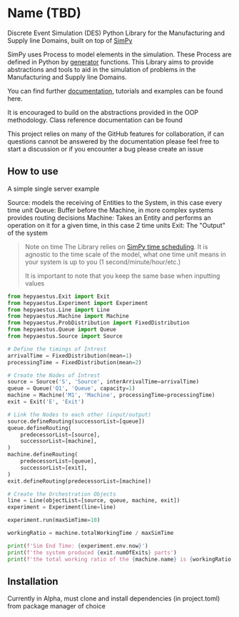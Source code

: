 # Name (TBD)
Discrete Event Simulation (DES) Python Library for the Manufacturing and Supply line Domains, built on top of [SimPy](https://github.com/simpx/simpy)

SimPy uses Process to model elements in the simulation. These Process are defined in Python by [generator](http://docs.python.org/3/glossary.html#term-generator) functions. This Library aims to provide abstractions and tools to aid in the simulation of problems in the Manufacturing and Supply line Domains.

You can find further [documentation](https://hepyaestus.readthedocs.io/en/latest/), tutorials and examples can be found here. 

It is encouraged to build on the abstractions provided in the OOP methodology. Class reference documentation can be found

This project relies on many of the GitHub features for collaboration, if can questions cannot be answered by the documentation please feel free to start a discussion or if you encounter a bug please create an issue 
## How to use
A simple single server example

Source: models the receiving of Entities to the System, in this case every time unit
Queue: Buffer before the Machine, in more complex systems provides routing decisions
Machine: Takes an Entity and performs an operation on it for a given time, in this case 2 time units
Exit: The "Output" of the system

>Note on time
>The Library relies on [SimPy time scheduling](https://simpy.readthedocs.io/en/latest/topical_guides/time_and_scheduling.html). It is agnostic to the time scale of the model, what one time unit means in your system is up to you (1 second/minute/hour/etc.)
>
>It is important to note that you keep the same base when inputting values 

```python 
from hepyaestus.Exit import Exit
from hepyaestus.Experiment import Experiment
from hepyaestus.Line import Line
from hepyaestus.Machine import Machine
from hepyaestus.ProbDistribution import FixedDistribution
from hepyaestus.Queue import Queue
from hepyaestus.Source import Source

# Define the timings of Intrest 
arrivalTime = FixedDistribution(mean=1)
processingTime = FixedDistribution(mean=2)

# Create the Nodes of Intrest
source = Source('S', 'Source', interArrivalTime=arrivalTime)
queue = Queue('Q1', 'Queue', capacity=1)
machine = Machine('M1', 'Machine', processingTime=processingTime)
exit = Exit('E', 'Exit')

# Link the Nodes to each other (input/output)
source.defineRouting(successorList=[queue])
queue.defineRouting(
    predecessorList=[source],
    successorList=[machine],
)
machine.defineRouting(
    predecessorList=[queue],
    successorList=[exit],
)
exit.defineRouting(predecessorList=[machine])

# Create the Orchestration Objects
line = Line(objectList=[source, queue, machine, exit])
experiment = Experiment(line=line)

experiment.run(maxSimTime=10)

workingRatio = machine.totalWorkingTime / maxSimTime

print(f'Sim End Time: {experiment.env.now}')
print(f'the system produced {exit.numOfExits} parts')
print(f'the total working ratio of the {machine.name} is {workingRatio:.2%}')
```
## Installation
Currently in Alpha, must clone and install dependencies (in project.toml) from package manager of choice 